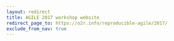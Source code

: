 ```yaml
---
layout: redirect
title: AGILE 2017 workshop website
redirect_page_to: https://o2r.info/reproducible-agile/2017/
exclude_from_nav: true
---
```

